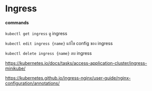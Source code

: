 # Ingress

#### commands

`kubectl get ingress` ดู ingress

`kubectl edit ingress {name}` แก้ไข config ของ ingress

`kubectl delete ingress {name}` ลบ ingress

https://kubernetes.io/docs/tasks/access-application-cluster/ingress-minikube/

https://kubernetes.github.io/ingress-nginx/user-guide/nginx-configuration/annotations/

